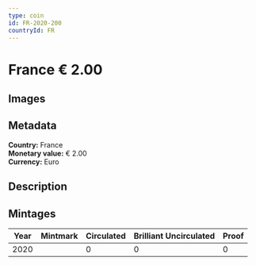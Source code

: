 ```yaml
---
type: coin
id: FR-2020-200
countryId: FR
---
```


# France € 2.00

## Images


## Metadata

**Country:** France\
**Monetary value:** € 2.00\
**Currency:** Euro

## Description


## Mintages
| Year | Mintmark | Circulated | Brilliant Uncirculated | Proof |
| ---- | -------- | ---------- | ---------------------- | ----- |
| 2020 |  | 0| 0 | 0 |
